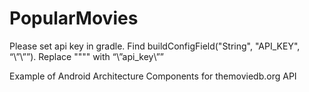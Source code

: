 # PopularMovies

Please set api key in gradle. 
Find buildConfigField("String", "API_KEY", “\”\””).
Replace "\"\"" with “\”api_key\”” 

Example of Android Architecture Components for themoviedb.org API

